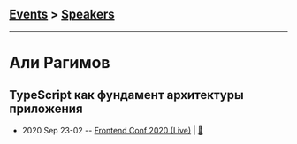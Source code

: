 ## [Events](../README.md) > [Speakers](../speakers.md)
---

# Али Рагимов

## TypeScript как фундамент архитектуры приложения
- 2020 Sep 23-02 -- [Frontend Conf 2020 (Live)](https://www.youtube.com/watch?v=tT58iFSB_fk)  | [:notebook:](https://drive.google.com/file/d/13Pfgv5CZhSqMgVtEhgLHx3stKGvsQiSQ/view)  
